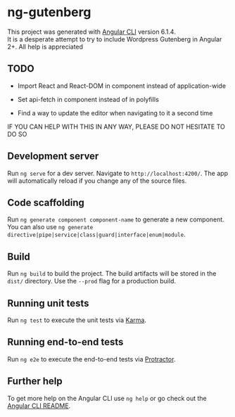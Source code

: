 # ng-gutenberg

This project was generated with [Angular CLI](https://github.com/angular/angular-cli) version 6.1.4.  
It is a desperate attempt to try to include Wordpress Gutenberg in Angular 2+. All help is appreciated

## TODO

* Import React and React-DOM in component instead of application-wide

* Set api-fetch in component instead of in polyfills

* Find a way to update the editor when navigating to it a second time

IF YOU CAN HELP WITH THIS IN ANY WAY, PLEASE DO NOT HESITATE TO DO SO

## Development server

Run `ng serve` for a dev server. Navigate to `http://localhost:4200/`. The app will automatically reload if you change any of the source files.

## Code scaffolding

Run `ng generate component component-name` to generate a new component. You can also use `ng generate directive|pipe|service|class|guard|interface|enum|module`.

## Build

Run `ng build` to build the project. The build artifacts will be stored in the `dist/` directory. Use the `--prod` flag for a production build.

## Running unit tests

Run `ng test` to execute the unit tests via [Karma](https://karma-runner.github.io).

## Running end-to-end tests

Run `ng e2e` to execute the end-to-end tests via [Protractor](http://www.protractortest.org/).

## Further help

To get more help on the Angular CLI use `ng help` or go check out the [Angular CLI README](https://github.com/angular/angular-cli/blob/master/README.md).
